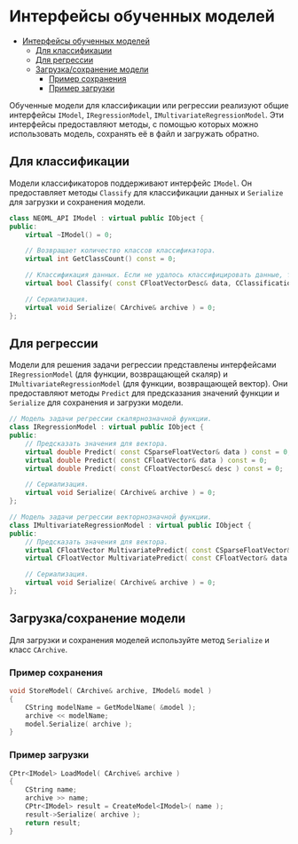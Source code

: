 # Интерфейсы обученных моделей

<!-- TOC -->

- [Интерфейсы обученных моделей](#интерфейсы-обученных-моделей)
    - [Для классификации](#для-классификации)
    - [Для регрессии](#для-регрессии)
    - [Загрузка/сохранение модели](#загрузкасохранение-модели)
        - [Пример сохранения](#пример-сохранения)
        - [Пример загрузки](#пример-загрузки)

<!-- /TOC -->

Обученные модели для классификации или регрессии реализуют общие интерфейсы `IModel`, `IRegressionModel`, `IMultivariateRegressionModel`. Эти интерфейсы предоставляют методы, с помощью которых можно использовать модель, сохранять её в файл и загружать обратно.

## Для классификации

Модели классификаторов поддерживают интерфейс `IModel`. Он предоставляет методы `Classify` для классификации данных и `Serialize` для загрузки и сохранения модели.

```c++
class NEOML_API IModel : virtual public IObject {
public:
	virtual ~IModel() = 0;

	// Возвращает количество классов классификатора.
	virtual int GetClassCount() const = 0;

	// Классификация данных. Если не удалось классифицировать данные, то возвращает false.
	virtual bool Classify( const CFloatVectorDesc& data, CClassificationResult& result ) const = 0;

	// Сериализация.
	virtual void Serialize( CArchive& archive ) = 0;
};
```

## Для регрессии

Модели для решения задачи регрессии представлены интерфейсами `IRegressionModel` (для функции, возвращающей скаляр) и `IMultivariateRegressionModel` (для функции, возвращающей вектор). Они предоставляют методы `Predict` для предсказания значений функции и `Serialize` для сохранения и загрузки модели.

```c++
// Модель задачи регрессии скалярнозначной функции.
class IRegressionModel : virtual public IObject {
public:
	// Предсказать значения для вектора.
	virtual double Predict( const CSparseFloatVector& data ) const = 0;
	virtual double Predict( const CFloatVector& data ) const = 0;
	virtual double Predict( const CFloatVectorDesc& desc ) const = 0;

	// Сериализация.
	virtual void Serialize( CArchive& archive ) = 0;
};

// Модель задачи регрессии векторнозначной функции.
class IMultivariateRegressionModel : virtual public IObject {
public:
	// Предсказать значения для вектора.
	virtual CFloatVector MultivariatePredict( const CSparseFloatVector& data ) const = 0;
	virtual CFloatVector MultivariatePredict( const CFloatVector& data ) const = 0;

	// Сериализация.
	virtual void Serialize( CArchive& archive ) = 0;
};
```

## Загрузка/сохранение модели

Для загрузки и сохранения моделей используйте метод `Serialize` и класс `CArchive`.

### Пример сохранения

```c++
void StoreModel( CArchive& archive, IModel& model )
{
	CString modelName = GetModelName( &model );
	archive << modelName;
	model.Serialize( archive );
}
```

### Пример загрузки

```c++
CPtr<IModel> LoadModel( CArchive& archive )
{
	CString name;
	archive >> name;
	CPtr<IModel> result = CreateModel<IModel>( name );
	result->Serialize( archive );
	return result;
}
```
